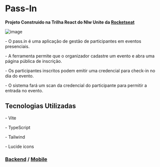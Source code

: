 # Pass-In
<p><b>Projeto Construido na Trilha React do Nlw Unite da <a href="rocketseat.com.br">Rocketseat</a></b></p>

![image](https://github.com/Joaoemanuel19/pass-in-web/assets/104728077/dff03635-3814-4041-b6a4-ad3f5912db8f)

<p>- O pass.in é uma aplicação de gestão de participantes em eventos presenciais.</p>
<p>- A ferramenta permite que o organizador cadastre um evento e abra uma página pública de inscrição.</p>
<p>- Os participantes inscritos podem emitir uma credencial para check-in no dia do evento.</p>
<p>- O sistema fará um scan da credencial do participante para permitir a entrada no evento.</p>

## Tecnologias Utilizadas
<p>- Vite</p>
<p>- TypeScript</p>
<p>- Tailwind</p>
<p>- Lucide icons </p>

### <a href="https://github.com/Joaoemanuel19/pass-in">Backend<a> / <a href="https://github.com/Joaoemanuel19/pass-in-mobile">Mobile</a>
